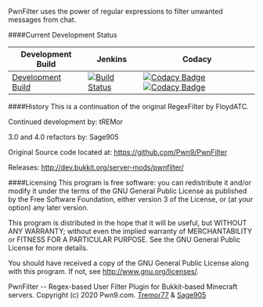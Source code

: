 PwnFilter uses the power of regular expressions to filter unwanted messages from chat. 

####Current Development Status

| Development Build | Jenkins | Codacy |
| --- | --- | --- |
|[Development Build](https://jenkins.addstar.com.au/job/PwnFilter/lastBuild/)| [![Build Status](https://jenkins.addstar.com.au/buildStatus/icon?job=PwnFilter)](https://jenkins.addstar.com.au/job/PwnFilter/)|[![Codacy Badge](https://app.codacy.com/project/badge/Grade/d6b5134ccc764180a38b1781d6cd10cf)](https://www.codacy.com/gh/AddstarMC/PwnFilter?utm_source=github.com&amp;utm_medium=referral&amp;utm_content=AddstarMC/PwnFilter&amp;utm_campaign=Badge_Grade) [![Codacy Badge](https://app.codacy.com/project/badge/Coverage/d6b5134ccc764180a38b1781d6cd10cf)](https://www.codacy.com/gh/AddstarMC/PwnFilter?utm_source=github.com&utm_medium=referral&utm_content=AddstarMC/PwnFilter&utm_campaign=Badge_Coverage)
####History
This is a continuation of the original RegexFilter by FloydATC.

Continued development by: tREMor

3.0 and 4.0 refactors by: Sage905

Original Source code located at: https://github.com/Pwn9/PwnFilter

Releases: http://dev.bukkit.org/server-mods/pwnfilter/

####Licensing
This program is free software: you can redistribute it and/or modify
it under the terms of the GNU General Public License as published by
the Free Software Foundation, either version 3 of the License, or
(at your option) any later version.

This program is distributed in the hope that it will be useful,
but WITHOUT ANY WARRANTY; without even the implied warranty of
MERCHANTABILITY or FITNESS FOR A PARTICULAR PURPOSE.  See the
GNU General Public License for more details.

You should have received a copy of the GNU General Public License
along with this program.  If not, see <http://www.gnu.org/licenses/>.

PwnFilter -- Regex-based User Filter Plugin for Bukkit-based Minecraft servers.
Copyright (c) 2020 Pwn9.com. [Tremor77](mailto:admin@pwn9.com) & [Sage905](sage905@takeflight.ca)
